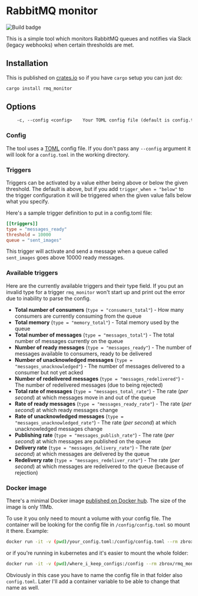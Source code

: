 # RabbitMQ monitor

![Build badge](https://github.com/zbrox/rmq_monitor/workflows/Build/badge.svg)

This is a simple tool which monitors RabbitMQ queues and notifies via Slack (legacy webhooks) when certain thresholds are met.

## Installation

This is published on [crates.io](https://crates.io/) so if you have `cargo` setup you can just do:

```sh
cargo install rmq_monitor
```

## Options

```txt
    -c, --config <config>    Your TOML config file (default is config.toml)
```

### Config

The tool uses a [TOML](https://github.com/toml-lang/toml) config file. If you don't pass any `--config` argument it will look for a `config.toml` in the working directory.

### Triggers

Triggers can be activated by a value either being above or below the given threshold. The default is above, but if you add `trigger_when = "below"` to the trigger configuration it will be triggered when the given value falls below what you specify.

Here's a sample trigger definition to put in a config.toml file:

```toml
[[triggers]]
type = "messages_ready"
threshold = 10000
queue = "sent_images"
```

This trigger will activate and send a message when a queue called `sent_images` goes above 10000 ready messages.

### Available triggers

Here are the currently available triggers and their type field. If you put an invalid type for a trigger `rmq_monitor` won't start up and print out the error due to inability to parse the config.

- **Total number of consumers** (`type = "consumers_total"`) - How many consumers are currently consuming from the queue
- **Total memory** (`type = "memory_total"`) - Total memory used by the queue
- **Total number of messages** (`type = "messages_total"`) - The total number of messages currently on the queue
- **Number of ready messages** (`type = "messages_ready"`) - The number of messages available to consumers, ready to be delivered
- **Number of unacknowledged messages** (`type = "messages_unacknowledged"`) - The number of messages delivered to a consumer but not yet acked
- **Number of redelivered messages** (`type = "messages_redelivered"`) - The number of redelivered messages (due to being rejected)
- **Total rate of messages** (`type = "messages_total_rate"`) - The rate (*per second*) at which messages move in and out of the queue
- **Rate of ready messages** (`type = "messages_ready_rate"`) - The rate (*per second*) at which ready messages change
- **Rate of unacknowledged messages** (`type = "messages_unacknowledged_rate"`) - The rate (*per second*) at which unacknowledged messages change
- **Publishing rate** (`type = "messages_publish_rate"`) - The rate (*per second*) at which messages are published on the queue
- **Delivery rate** (`type = "messages_delivery_rate"`) - The rate (*per second*) at which messages are delivered by the queue
- **Redelivery rate** (`type = "messages_redeliver_rate"`) - The rate (*per second*) at which messages are redelivered to the queue (because of rejection)

### Docker image

There's a minimal Docker image [published on Docker hub](https://hub.docker.com/r/zbrox/rmq_monitor). The size of the image is only 11Mb.

To use it you only need to mount a volume with your config file. The container will be looking for the config file in `/config/config.toml` so mount it there. Example:

```sh
docker run -it -v (pwd)/your_config.toml:/config/config.toml --rm zbrox/rmq_monitor:latest
```

or if you're running in kubernetes and it's easier to mount the whole folder:

```sh
docker run -it -v (pwd)/where_i_keep_configs:/config --rm zbrox/rmq_monitor:latest
```

Obviously in this case you have to name the config file in that folder also `config.toml`. Later I'll add a container variable to be able to change that name as well.
